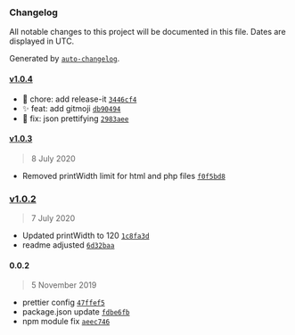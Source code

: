 ### Changelog

All notable changes to this project will be documented in this file. Dates are displayed in UTC.

Generated by [`auto-changelog`](https://github.com/CookPete/auto-changelog).

#### [v1.0.4](https://github.com/hatcheryio/prettier-config/compare/v1.0.3...v1.0.4)

- 🧹 chore: add release-it [`3446cf4`](https://github.com/hatcheryio/prettier-config/commit/3446cf4be9dbd66887474e221c4bc7fa8b783158)
- ✨ feat: add gitmoji [`db90494`](https://github.com/hatcheryio/prettier-config/commit/db9049484ca8a893db4b0a64851ecbf6e8d1073c)
- 🐛 fix: json prettifying [`2983aee`](https://github.com/hatcheryio/prettier-config/commit/2983aee2aa4b30cc7698960375f2fcd0a8d9aecc)

#### [v1.0.3](https://github.com/hatcheryio/prettier-config/compare/v1.0.2...v1.0.3)

> 8 July 2020

- Removed printWidth limit for html and php files [`f0f5bd8`](https://github.com/hatcheryio/prettier-config/commit/f0f5bd8e87f93690887f59542a21f75ea510d166)

### [v1.0.2](https://github.com/hatcheryio/prettier-config/compare/0.0.2...v1.0.2)

> 7 July 2020

- Updated printWidth to 120 [`1c8fa3d`](https://github.com/hatcheryio/prettier-config/commit/1c8fa3d468e443d563aac06dc603aa1a5b334cd0)
- readme adjusted [`6d32baa`](https://github.com/hatcheryio/prettier-config/commit/6d32baa894ec00306e4d522bef5baa23fa58140d)

#### 0.0.2

> 5 November 2019

- prettier config [`47ffef5`](https://github.com/hatcheryio/prettier-config/commit/47ffef575659566bcbd48dae10ab1e7d40c8e9f6)
- package.json update [`fdbe6fb`](https://github.com/hatcheryio/prettier-config/commit/fdbe6fb2a19ee26c6aa6b13f6093db6651427873)
- npm module fix [`aeec746`](https://github.com/hatcheryio/prettier-config/commit/aeec746388fa58660941943e21235a9227151707)
